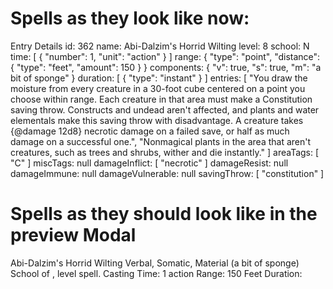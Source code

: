 # Spells as they look like now:
Entry Details
id: 362
name: Abi-Dalzim's Horrid Wilting
level: 8
school: N
time: [ { "number": 1, "unit": "action" } ]
range: { "type": "point", "distance": { "type": "feet", "amount": 150 } }
components: { "v": true, "s": true, "m": "a bit of sponge" }
duration: [ { "type": "instant" } ]
entries: [ "You draw the moisture from every creature in a 30-foot cube centered on a point you choose within range. Each creature in that area must make a Constitution saving throw. Constructs and undead aren't affected, and plants and water elementals make this saving throw with disadvantage. A creature takes {@damage 12d8} necrotic damage on a failed save, or half as much damage on a successful one.", "Nonmagical plants in the area that aren't creatures, such as trees and shrubs, wither and die instantly." ]
areaTags: [ "C" ]
miscTags: null
damageInflict: [ "necrotic" ]
damageResist: null
damageImmune: null
damageVulnerable: null
savingThrow: [ "constitution" ]

# Spells as they should look like in the preview Modal

Abi-Dalzim's Horrid Wilting
Verbal, Somatic, Material (a bit of sponge)
School of <School>, <Level> level spell.
Casting Time: 1 action
Range: 150 Feet
Duration:

<entries>